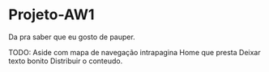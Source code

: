 # Projeto-AW1
Da pra saber que eu gosto de pauper.

TODO: Aside com mapa de navegação intrapagina
      Home que presta
      Deixar texto bonito
      Distribuir o conteudo.